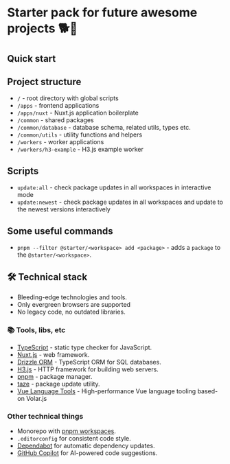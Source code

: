 # Starter pack for future awesome projects 🐕💨

## Quick start

## Project structure

- `/` - root directory with global scripts
- `/apps` - frontend applications
- `/apps/nuxt` - Nuxt.js application boilerplate
- `/common` - shared packages
- `/common/database` - database schema, related utils, types etc.
- `/common/utils` - utility functions and helpers
- `/workers` - worker applications
- `/workers/h3-example` - H3.js example worker

## Scripts

- `update:all` - check package updates in all workspaces in interactive mode
- `update:newest` - check package updates in all workspaces and update to the newest versions interactively

## Some useful commands

- `pnpm --filter @starter/<workspace> add <package>` - adds a `package` to the `@starter/<workspace>`.

## 🛠️ Technical stack

- Bleeding-edge technologies and tools.
- Only evergreen browsers are supported
- No legacy code, no outdated libraries.

### 📚 Tools, libs, etc

- [TypeScript](https://www.typescriptlang.org) - static type checker for JavaScript.
- [Nuxt.js](https://nuxt.com) - web framework.
- [Drizzle ORM](https://orm.drizzle.team) - TypeScript ORM for SQL databases.
- [H3.js](https://h3.dev/) - HTTP framework for building web servers.
- [pnpm](https://pnpm.io) - package manager.
- [taze](https://github.com/antfu-collective/taze) - package update utility.
- [Vue Language Tools](https://github.com/vuejs/language-tools) - High-performance Vue language tooling based-on Volar.js

### Other technical things

- Monorepo with [pnpm workspaces](https://pnpm.io/workspaces).
- `.editorconfig` for consistent code style.
- [Dependabot](https://docs.github.com/en/code-security/getting-started/dependabot-quickstart-guide) for automatic dependency updates.
- [GitHub Copilot](https://github.com/features/copilot) for AI-powered code suggestions.
